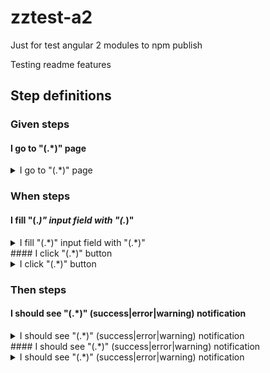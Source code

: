 # zztest-a2
Just for test angular 2 modules to npm publish

Testing readme features



## Step definitions

### Given steps
#### <a name="Step-comment"></a>I go to "(.*)" page
<details>
  <summary>I go to "(.*)" page</summary>
  <table style="width:100%">
    <tr>
      <th align="left">Description</th>
      <td>Step comment</td>
    </tr>
    <tr>
      <th align="left">Argument</th>
      <th align="left">pageName</th>
    </tr>
    <tr>
      <td>Type</td>
      <td>string</td>
    </tr>
    <tr>
      <td>Description</td>
      <td>Some name description</td>
    </tr>
    <tr>
      <th align="left">Argument</th>
      <th align="left">callback</th>
    </tr>
    <tr>
      <td>Type</td>
      <td>CallbackStepDefinition</td>
    </tr>
    <tr>
      <td>Description</td>
      <td>Some callback description</td>
    </tr>
  </table>
</details>

### When steps
#### <a name="Step-comment-3"></a>I fill "(.*)" input field with "(.*)"
<details>
  <summary>I fill "(.*)" input field with "(.*)"</summary>
  <table style="width:100%">
    <tr>
      <th align="left">Description</th>
      <td>Step comment 3</td>
    </tr>
    <tr>
      <th align="left">Argument</th>
      <th align="left">name</th>
    </tr>
    <tr>
      <td>Type</td>
      <td>string</td>
    </tr>
    <tr>
      <td>Description</td>
      <td>Some dasd</td>
    </tr>
    <tr>
      <th align="left">Argument</th>
      <th align="left">text</th>
    </tr>
    <tr>
      <td>Type</td>
      <td>string</td>
    </tr>
    <tr>
      <td>Description</td>
      <td>Some teggggggxt</td>
    </tr>
    <tr>
      <th align="left">Argument</th>
      <th align="left">callback</th>
    </tr>
    <tr>
      <td>Type</td>
      <td>CallbackStepDefinition</td>
    </tr>
    <tr>
      <td>Description</td>
      <td>Some param description</td>
    </tr>
  </table>
</details>
#### <a name="Step-comment-5"></a>I click "(.*)" button
<details>
  <summary>I click "(.*)" button</summary>
  <table style="width:100%">
    <tr>
      <th align="left">Description</th>
      <td>Step comment 5</td>
    </tr>
    <tr>
      <th align="left">Argument</th>
      <th align="left">name</th>
    </tr>
    <tr>
      <td>Type</td>
      <td>string</td>
    </tr>
    <tr>
      <td>Description</td>
      <td>Some dasd 5</td>
    </tr>
    <tr>
      <th align="left">Argument</th>
      <th align="left">callback</th>
    </tr>
    <tr>
      <td>Type</td>
      <td>CallbackStepDefinition</td>
    </tr>
    <tr>
      <td>Description</td>
      <td>Some param description 5</td>
    </tr>
  </table>
</details>

### Then steps
#### <a name="Step-comment-6"></a>I should see "(.*)" (success|error|warning) notification
<details>
  <summary>I should see "(.*)" (success|error|warning) notification</summary>
  <table style="width:100%">
    <tr>
      <th align="left">Description</th>
      <td>Step comment 6</td>
    </tr>
    <tr>
      <th align="left">Argument</th>
      <th align="left">text</th>
    </tr>
    <tr>
      <td>Type</td>
      <td>string</td>
    </tr>
    <tr>
      <td>Description</td>
      <td>Some dasd 6</td>
    </tr>
    <tr>
      <th align="left">Argument</th>
      <th align="left">type</th>
    </tr>
    <tr>
      <td>Type</td>
      <td>any</td>
    </tr>
    <tr>
      <td>Description</td>
      <td>Some dasd 6</td>
    </tr>
    <tr>
      <th align="left">Argument</th>
      <th align="left">callback</th>
    </tr>
    <tr>
      <td>Type</td>
      <td>CallbackStepDefinition</td>
    </tr>
    <tr>
      <td>Description</td>
      <td>Some param description 6</td>
    </tr>
  </table>
</details>
#### <a name="Step-888-comment-6"></a>I should see "(.*)" (success|error|warning) notification
<details>
  <summary>I should see "(.*)" (success|error|warning) notification</summary>
  <table style="width:100%">
    <tr>
      <th align="left">Description</th>
      <td>Step 888 comment 6</td>
    </tr>
    <tr>
      <th align="left">Argument</th>
      <th align="left">callback</th>
    </tr>
    <tr>
      <td>Type</td>
      <td>CallbackStepDefinition</td>
    </tr>
    <tr>
      <td>Description</td>
      <td>Some 888 param description 6</td>
    </tr>
  </table>
</details>


